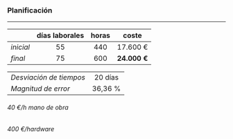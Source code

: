 ### Planificación
-----------------

|  | días laborales | horas | coste |
|:----------------------|:--:|:---:|:--------:|
| *inicial* | 55 | 440 | 17.600 € |
| *final*   | 75 | 600 | **24.000 €** |

|||
|:----------------------|:----:|
| *Desviación de tiempos*  |  20 días |
| *Magnitud de error* | 36,36 % |
<!-- .element: class="fragment" data-fragment-index="2" -->

###### 40 €/h mano de obra<!-- .element: class="fragment" data-fragment-index="3" -->
###### 400 €/hardware<!-- .element: class="fragment" data-fragment-index="3" -->
